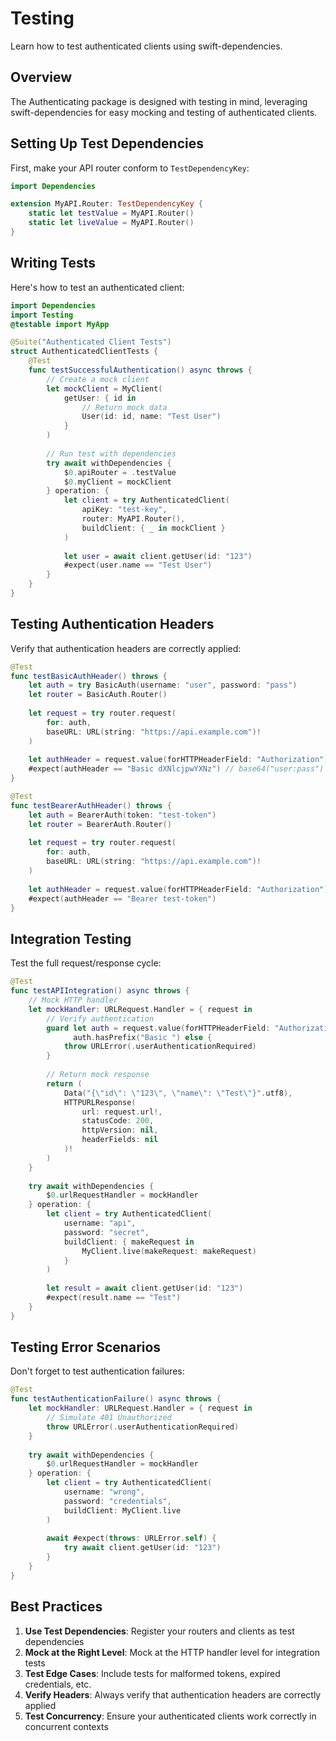 # Testing

Learn how to test authenticated clients using swift-dependencies.

## Overview

The Authenticating package is designed with testing in mind, leveraging swift-dependencies for easy mocking and testing of authenticated clients.

## Setting Up Test Dependencies

First, make your API router conform to `TestDependencyKey`:

```swift
import Dependencies

extension MyAPI.Router: TestDependencyKey {
    static let testValue = MyAPI.Router()
    static let liveValue = MyAPI.Router()
}
```

## Writing Tests

Here's how to test an authenticated client:

```swift
import Dependencies
import Testing
@testable import MyApp

@Suite("Authenticated Client Tests")
struct AuthenticatedClientTests {
    @Test
    func testSuccessfulAuthentication() async throws {
        // Create a mock client
        let mockClient = MyClient(
            getUser: { id in
                // Return mock data
                User(id: id, name: "Test User")
            }
        )
        
        // Run test with dependencies
        try await withDependencies {
            $0.apiRouter = .testValue
            $0.myClient = mockClient
        } operation: {
            let client = try AuthenticatedClient(
                apiKey: "test-key",
                router: MyAPI.Router(),
                buildClient: { _ in mockClient }
            )
            
            let user = await client.getUser(id: "123")
            #expect(user.name == "Test User")
        }
    }
}
```

## Testing Authentication Headers

Verify that authentication headers are correctly applied:

```swift
@Test
func testBasicAuthHeader() throws {
    let auth = try BasicAuth(username: "user", password: "pass")
    let router = BasicAuth.Router()
    
    let request = try router.request(
        for: auth,
        baseURL: URL(string: "https://api.example.com")!
    )
    
    let authHeader = request.value(forHTTPHeaderField: "Authorization")
    #expect(authHeader == "Basic dXNlcjpwYXNz") // base64("user:pass")
}

@Test
func testBearerAuthHeader() throws {
    let auth = BearerAuth(token: "test-token")
    let router = BearerAuth.Router()
    
    let request = try router.request(
        for: auth,
        baseURL: URL(string: "https://api.example.com")!
    )
    
    let authHeader = request.value(forHTTPHeaderField: "Authorization")
    #expect(authHeader == "Bearer test-token")
}
```

## Integration Testing

Test the full request/response cycle:

```swift
@Test
func testAPIIntegration() async throws {
    // Mock HTTP handler
    let mockHandler: URLRequest.Handler = { request in
        // Verify authentication
        guard let auth = request.value(forHTTPHeaderField: "Authorization"),
              auth.hasPrefix("Basic ") else {
            throw URLError(.userAuthenticationRequired)
        }
        
        // Return mock response
        return (
            Data("{\"id\": \"123\", \"name\": \"Test\"}".utf8),
            HTTPURLResponse(
                url: request.url!,
                statusCode: 200,
                httpVersion: nil,
                headerFields: nil
            )!
        )
    }
    
    try await withDependencies {
        $0.urlRequestHandler = mockHandler
    } operation: {
        let client = try AuthenticatedClient(
            username: "api",
            password: "secret",
            buildClient: { makeRequest in
                MyClient.live(makeRequest: makeRequest)
            }
        )
        
        let result = await client.getUser(id: "123")
        #expect(result.name == "Test")
    }
}
```

## Testing Error Scenarios

Don't forget to test authentication failures:

```swift
@Test
func testAuthenticationFailure() async throws {
    let mockHandler: URLRequest.Handler = { request in
        // Simulate 401 Unauthorized
        throw URLError(.userAuthenticationRequired)
    }
    
    try await withDependencies {
        $0.urlRequestHandler = mockHandler
    } operation: {
        let client = try AuthenticatedClient(
            username: "wrong",
            password: "credentials",
            buildClient: MyClient.live
        )
        
        await #expect(throws: URLError.self) {
            try await client.getUser(id: "123")
        }
    }
}
```

## Best Practices

1. **Use Test Dependencies**: Register your routers and clients as test dependencies
2. **Mock at the Right Level**: Mock at the HTTP handler level for integration tests
3. **Test Edge Cases**: Include tests for malformed tokens, expired credentials, etc.
4. **Verify Headers**: Always verify that authentication headers are correctly applied
5. **Test Concurrency**: Ensure your authenticated clients work correctly in concurrent contexts
